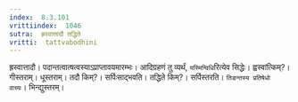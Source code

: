 ```yaml
---
index:  8.3.101
vrittiindex:  1046
sutra:  ह्रस्वात्तादौ तद्धिते
vritti:  tattvabodhini 
---
```


ह्रस्वात्तादौ। पदान्तत्वात्षत्वस्याऽप्राप्तावयमारम्भः। आदिग्रहणं तु व्यर्थं, `यस्मिन्विधि`रित्येव सिद्धेः। ह्वस्वांत्किम्?। गीस्तराम्। धूस्तराम्। तदौ किम्?। सर्पिःसाद्भवति। तद्धिते किम्?। सर्पिस्तरति। `तिङन्तस्य प्रतिषेधो वाच्यः`। भिन्द्युस्तरम्। 

